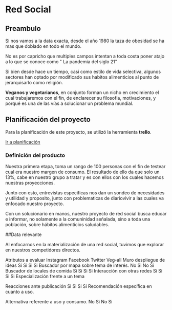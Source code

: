 # Red Social

## Preambulo

Si nos vamos a la data exacta, desde el año 1980 la taza de obesidad se ha mas que doblado en todo el mundo.

No es por capricho que multiples campos intentan a toda costa poner atajo a lo que se conoce como " La pandemia del siglo 21"

Si bien desde hace un tiempo, casi como estilo de vida selectiva, algunos sectores han optado por modificado sus habitos alimenticios al punto de jerarquisarlo como religión.

**Veganos y vegetarianos**, en conjunto forman un nicho en crecimiento el cual trabajaremos con el fin, de enclarecer su filosofia, motivaciones, y porqué es una de las vías a solucionar un problema mundial.


## Planificación del proyecto

Para la planificación de este proyecto, se utilizó la herramienta **trello**.

[Ir a planificación](https://trello.com/b/qojtUspx/red-social)

### Definición del producto

Nuestra primera etapa, toma un rango de 100 personas con el fin de testear cual era nuestro margen de consumo. El resultado de ello da que solo un 13%, cabe en nuestro grupo a tratar y es con ellos con los cuales hacemos nuestras proyecciones.

Junto con esto, entrevistas especificas nos dan un sondeo de necesidades y utilidad y proposito, junto con problematicas de diariovivir a las cuales va enfocado nuestro proyecto.

Con un solucionario en manos, nuestro proyecto de red social busca educar e informar, no solamente a la comuninidad señalada, sino a toda una población, sobre hábitos alimenticios saludables. 

##Data relevante

Al enfocarnos en la materialización de una red social, tuvimos que explorar en nuestros competidores directos. 

 
Atributos a evaluar
Instagram
Facebook
Twitter
Veg-all
Muro despliegue de ideas
Si
Si
Si
Si
Buscador por mapa sobre tema de interés.
No
Si
No
Si
Buscador de locales de comida
Si
Si
Si
Si
Interacción con otras redes
Si
Si
Si
Si
Especialización frente a un tema








Reacciones ante publicación
Si
Si
Si
Si
Recomendación específica en cuanto a uso.








Alternativa referente a uso y consumo.
No
Si
No
Si







